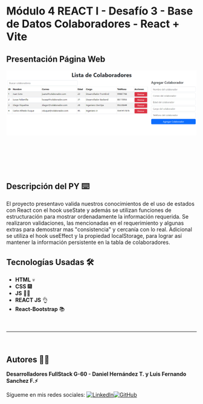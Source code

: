 # Módulo 4 REACT I - Desafío 3 - Base de Datos Colaboradores - React + Vite

## Presentación Página Web

![Presentación Página Web](./public/images/pagina.png)

## <br/>

<br/>

## Descripción del PY ⌨️

El proyecto presentavo valida nuestros conocimientos de el uso de estados con React con el hook useState y además se utilizan funciones de estructuración para mostrar ordenadamente la información requerida.
Se realizaron validaciones, las mencionadas en el requerimiento y algunas extras para demostrar mas "consistencia" y cercanía con lo real.
Adicional se utiliza el hook useEffect y la propiedad localStorage, para lograr así mantener la información persistente en la tabla de colaboradores.


## Tecnologías Usadas 🛠️

- **HTML** 💀
- **CSS** 🎆
- **JS** 🧑‍💻
- **REACT JS** 👌
- **React-Bootstrap** 📚

<br/>

---

<br>

## Autores 👨‍💻

**Desarrolladores FullStack G-60 - Daniel Hernández T. y Luis Fernando Sanchez F.⚡**

Sígueme en mis redes sociales: [![LinkedIn](https://img.shields.io/badge/LinkedIn-%230077B5.svg?logo=linkedin&logoColor=white)](https://www.linkedin.com/in/luis-fernando-sanchez-f-67369b2b)[![GitHub](https://img.shields.io/badge/GitHub-black?logo=github)](https://github.com/luisfersan)
<br>
